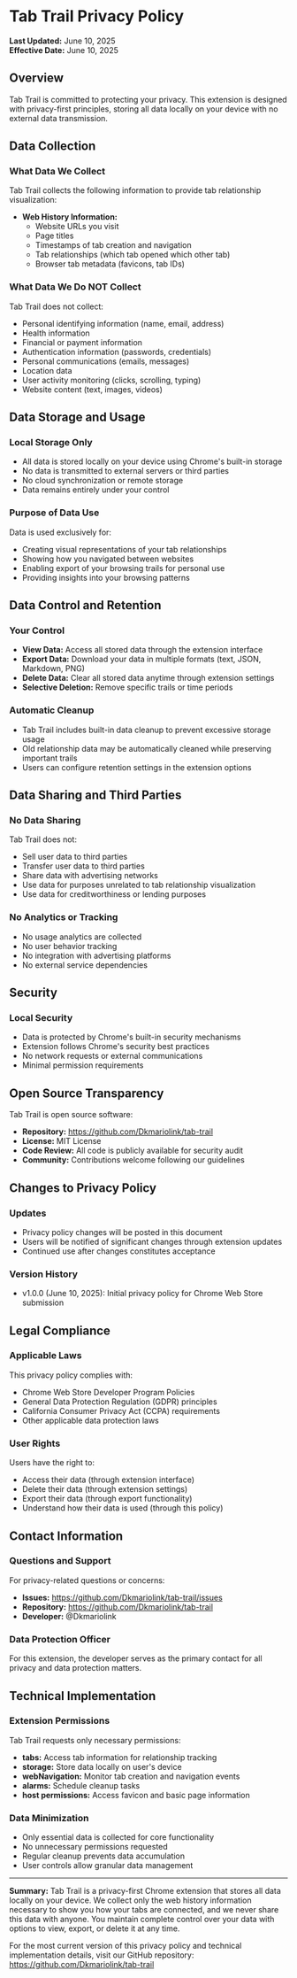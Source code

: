 # Tab Trail Privacy Policy

**Last Updated:** June 10, 2025  
**Effective Date:** June 10, 2025

## Overview

Tab Trail is committed to protecting your privacy. This extension is designed with privacy-first principles, storing all data locally on your device with no external data transmission.

## Data Collection

### What Data We Collect

Tab Trail collects the following information to provide tab relationship visualization:

- **Web History Information:**
  - Website URLs you visit
  - Page titles 
  - Timestamps of tab creation and navigation
  - Tab relationships (which tab opened which other tab)
  - Browser tab metadata (favicons, tab IDs)

### What Data We Do NOT Collect

Tab Trail does not collect:
- Personal identifying information (name, email, address)
- Health information
- Financial or payment information
- Authentication information (passwords, credentials)
- Personal communications (emails, messages)
- Location data
- User activity monitoring (clicks, scrolling, typing)
- Website content (text, images, videos)

## Data Storage and Usage

### Local Storage Only
- All data is stored locally on your device using Chrome's built-in storage
- No data is transmitted to external servers or third parties
- No cloud synchronization or remote storage
- Data remains entirely under your control

### Purpose of Data Use
Data is used exclusively for:
- Creating visual representations of your tab relationships
- Showing how you navigated between websites
- Enabling export of your browsing trails for personal use
- Providing insights into your browsing patterns

## Data Control and Retention

### Your Control
- **View Data:** Access all stored data through the extension interface
- **Export Data:** Download your data in multiple formats (text, JSON, Markdown, PNG)
- **Delete Data:** Clear all stored data anytime through extension settings
- **Selective Deletion:** Remove specific trails or time periods

### Automatic Cleanup
- Tab Trail includes built-in data cleanup to prevent excessive storage usage
- Old relationship data may be automatically cleaned while preserving important trails
- Users can configure retention settings in the extension options

## Data Sharing and Third Parties

### No Data Sharing
Tab Trail does not:
- Sell user data to third parties
- Transfer user data to third parties
- Share data with advertising networks
- Use data for purposes unrelated to tab relationship visualization
- Use data for creditworthiness or lending purposes

### No Analytics or Tracking
- No usage analytics are collected
- No user behavior tracking
- No integration with advertising platforms
- No external service dependencies

## Security

### Local Security
- Data is protected by Chrome's built-in security mechanisms
- Extension follows Chrome's security best practices
- No network requests or external communications
- Minimal permission requirements

## Open Source Transparency

Tab Trail is open source software:
- **Repository:** https://github.com/Dkmariolink/tab-trail
- **License:** MIT License
- **Code Review:** All code is publicly available for security audit
- **Community:** Contributions welcome following our guidelines

## Changes to Privacy Policy

### Updates
- Privacy policy changes will be posted in this document
- Users will be notified of significant changes through extension updates
- Continued use after changes constitutes acceptance

### Version History
- v1.0.0 (June 10, 2025): Initial privacy policy for Chrome Web Store submission

## Legal Compliance

### Applicable Laws
This privacy policy complies with:
- Chrome Web Store Developer Program Policies
- General Data Protection Regulation (GDPR) principles
- California Consumer Privacy Act (CCPA) requirements
- Other applicable data protection laws

### User Rights
Users have the right to:
- Access their data (through extension interface)
- Delete their data (through extension settings)
- Export their data (through export functionality)
- Understand how their data is used (through this policy)

## Contact Information

### Questions and Support
For privacy-related questions or concerns:
- **Issues:** https://github.com/Dkmariolink/tab-trail/issues
- **Repository:** https://github.com/Dkmariolink/tab-trail
- **Developer:** @Dkmariolink

### Data Protection Officer
For this extension, the developer serves as the primary contact for all privacy and data protection matters.

## Technical Implementation

### Extension Permissions
Tab Trail requests only necessary permissions:
- **tabs:** Access tab information for relationship tracking
- **storage:** Store data locally on user's device
- **webNavigation:** Monitor tab creation and navigation events
- **alarms:** Schedule cleanup tasks
- **host permissions:** Access favicon and basic page information

### Data Minimization
- Only essential data is collected for core functionality
- No unnecessary permissions requested
- Regular cleanup prevents data accumulation
- User controls allow granular data management

---

**Summary:** Tab Trail is a privacy-first Chrome extension that stores all data locally on your device. We collect only the web history information necessary to show you how your tabs are connected, and we never share this data with anyone. You maintain complete control over your data with options to view, export, or delete it at any time.

For the most current version of this privacy policy and technical implementation details, visit our GitHub repository: https://github.com/Dkmariolink/tab-trail